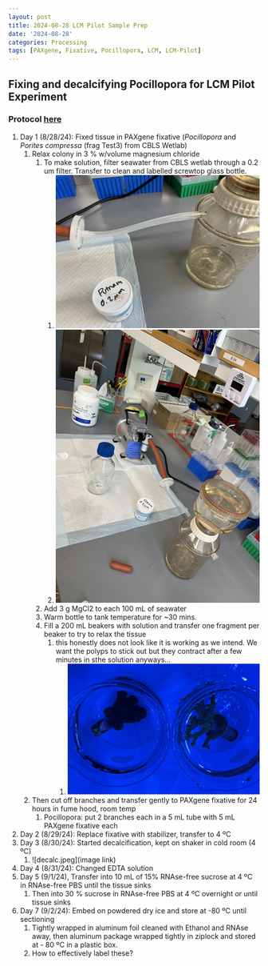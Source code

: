 ```yaml
---
layout: post
title: 2024-08-28 LCM Pilot Sample Prep
date: '2024-08-28'
categories: Processing
tags: [PAXgene, Fixative, Pocillopora, LCM, LCM-Pilot]
---
```


## Fixing and decalcifying Pocillopora for LCM Pilot Experiment

### Protocol [here](https://zdellaert.github.io/ZD_Putnam_Lab_Notebook/PAXgene-Fix-Decalc-Protocol/)

1. Day 1 (8/28/24): Fixed tissue in PAXgene fixative (*Pocillopora* and *Porites compressa* (frag Test3) from CBLS Wetlab)
   1. Relax colony in 3 % w/volume magnesium chloride 
      1. To make solution, filter seawater from CBLS wetlab through a 0.2 um filter. Transfer to clean and labelled screwtop glass bottle.
         1. ![FSW_2.jpeg](https://github.com/zdellaert/ZD_Putnam_Lab_Notebook/blob/master/images/protocols/PAXgene_fix/FSW_2.jpeg?raw=true)
         2. ![FSW.jpeg](https://github.com/zdellaert/ZD_Putnam_Lab_Notebook/blob/master/images/protocols/PAXgene_fix/FSW.jpeg?raw=true)
      2. Add 3 g MgCl2 to each 100 mL of seawater
      3. Warm bottle to tank temperature for ~30 mins.
      4. Fill a 200 mL beakers with solution and transfer one fragment per beaker to try to relax the tissue
         1. this honestly does not look like it is working as we intend. We want the polyps to stick out but they contract after a few minutes in sthe solution anyways...
            1. ![relax.jpeg](https://github.com/zdellaert/ZD_Putnam_Lab_Notebook/blob/master/images/protocols/PAXgene_fix/relax.jpeg?raw=true)
   2. Then cut off branches and transfer gently to PAXgene fixative for 24 hours in fume hood, room temp
      1. Pocillopora: put 2 branches each in a 5 mL tube with 5 mL PAXgene fixative each
2. Day 2 (8/29/24): Replace fixative with stabilizer, transfer to 4 ºC
3. Day 3 (8/30/24): Started decalcification, kept on shaker in cold room (4 ºC)
   1. ![decalc.jpeg](image link)
4. Day 4 (8/31/24): Changed EDTA solution
5. Day 5 (9/1/24), Transfer into 10 mL of 15% RNAse-free sucrose at 4 ºC in RNAse-free PBS until the tissue sinks
   1. Then into 30 % sucrose in RNAse-free PBS at 4 ºC overnight or until tissue sinks
6. Day 7 (9/2/24): Embed on powdered dry ice and store at -80 ºC until sectioning
   1. Tightly wrapped in aluminum foil cleaned with Ethanol and RNAse away, then aluminum package wrapped tightly in ziplock and stored at - 80 ºC in a plastic box.
   2. How to effectively label these?
